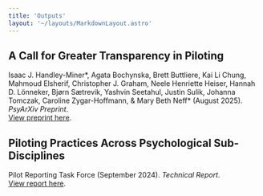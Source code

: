 ```yaml
---
title: 'Outputs'
layout: '~/layouts/MarkdownLayout.astro'
---
```


## A Call for Greater Transparency in Piloting
Isaac J. Handley-Miner*, Agata Bochynska, Brett Buttliere, Kai Li Chung, Mahmoud Elsherif, Christopher J. Graham, Neele Henriette Heiser, Hannah D. Lönneker, Bjørn Sætrevik, Yashvin Seetahul, Justin Sulik, Johanna Tomczak, Caroline Zygar-Hoffmann, & Mary Beth Neff* (August 2025). _PsyArXiv Preprint_.\
[View preprint here](/A-call-for-greater-transparency-in-piloting_preprint_08.13.25.pdf).

## Piloting Practices Across Psychological Sub-Disciplines
Pilot Reporting Task Force (September 2024). _Technical Report_.\
[View report here](/pilotingTF_technical-report2024.pdf).
